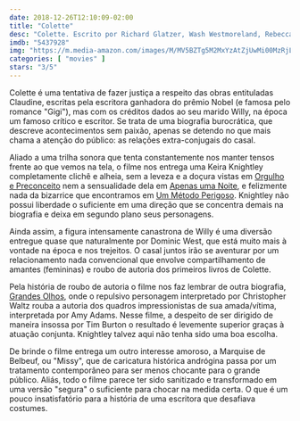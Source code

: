 ```yaml
---
date: 2018-12-26T12:10:09-02:00
title: "Colette"
desc: "Colette. Escrito por Richard Glatzer, Wash Westmoreland, Rebecca Lenkiewicz baseados em uma estória por Glatzer. Dirigido por Wash Westmoreland. Com Keira Knightley como Colette, Dominic West como seu marido Willy."
imdb: "5437928"
img: "https://m.media-amazon.com/images/M/MV5BZTg5M2MxYzAtZjUwMi00MzRjLTkxNTItZmNjYzUxZjI3YzI3XkEyXkFqcGdeQXVyNDY2MjcyOTQ@._V1_SY150_CR0,0,101,150_.jpg"
categories: [ "movies" ]
stars: "3/5"
---
```

Colette é uma tentativa de fazer justiça a respeito das obras entituladas Claudine, escritas pela escritora ganhadora do prêmio Nobel (e famosa pelo romance "Gigi"), mas com os créditos dados ao seu marido Willy, na época um famoso crítico e escritor. Se trata de uma biografia burocrática, que descreve acontecimentos sem paixão, apenas se detendo no que mais chama a atenção do público: as relações extra-conjugais do casal.

Aliado a uma trilha sonora que tenta constantemente nos manter tensos frente ao que vemos na tela, o filme nos entrega uma Keira Knightley completamente clichê e alheia, sem a leveza e a doçura vistas em [Orgulho e Preconceito](/orgulho-e-preconceito) nem a sensualidade dela em [Apenas uma Noite](/apenas-uma-noite), e felizmente nada da bizarrice que encontramos em [Um Método Perigoso](/um-metodo-perigoso). Knightley não possui liberdade o suficiente em uma direção que se concentra demais na biografia e deixa em segundo plano seus personagens.

Ainda assim, a figura intensamente canastrona de Willy é uma diversão entregue quase que naturalmente por Dominic West, que está muito mais à vontade na época e nos trejeitos. O casal juntos irão se aventurar por um relacionamento nada convencional que envolve compartilhamento de amantes (femininas) e roubo de autoria dos primeiros livros de Colette.

Pela história de roubo de autoria o filme nos faz lembrar de outra biografia, [Grandes Olhos](/grandes-olhos), onde o repulsivo personagem interpretado por Christopher Waltz rouba a autoria dos quadros impressionistas de sua amada/vítima, interpretada por Amy Adams. Nesse filme, a despeito de ser dirigido de maneira insossa por Tim Burton o resultado é levemente superior graças à atuação conjunta. Knightley talvez aqui não tenha sido uma boa escolha.

De brinde o filme entrega um outro interesse amoroso, a Marquise de Belbeuf, ou "Missy", que de caricatura histórica andrógina passa por um tratamento contemporâneo para ser menos chocante para o grande público. Aliás, todo o filme parece ter sido sanitizado e transformado em uma versão "segura" o suficiente para chocar na medida certa. O que é um pouco insatisfatório para a história de uma escritora que desafiava costumes.
